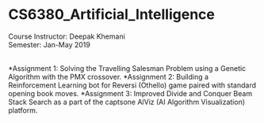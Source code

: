 # CS6380_Artificial_Intelligence


Course Instructor: Deepak Khemani<br/>
Semester: Jan-May 2019<br/><br/>

*Assignment 1: Solving the Travelling Salesman Problem using a Genetic Algorithm with the PMX crossover.
*Assignment 2: Building a Reinforcement Learning bot for Reversi (Othello) game paired with standard opening book moves.
*Assignment 3: Improved Divide and Conquer Beam Stack Search as a part of the captsone AlViz (AI Algorithm Visualization) platform.
